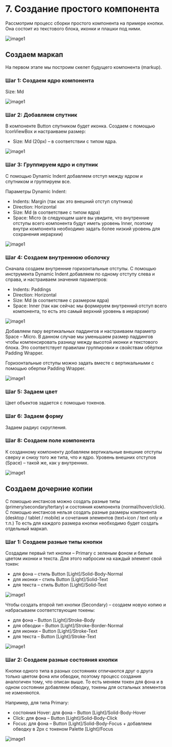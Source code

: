 # 7. Создание простого компонента

Рассмотрим процесс сборки простого компонента на примере кнопки. Она состоит из текстового блока, иконки и плашки под ними.

![image1](images/simple-component-1.png)

## Создаем маркап

На первом этапе мы построим скелет будущего компонента (markup).

### Шаг 1: Создаем ядро компонента

Size: Md

![image1](images/simple-component-2.png)

### Шаг 2: Добавляем спутник

В компоненте Button спутником будет иконка. Создаем с помощью IconViewBox и настраиваем размер:

* Size: Md (20px) – в соответствии с типом ядра.

![image1](images/simple-component-3.png)

### Шаг 3: Группируем ядро и спутник

С помощью Dynamic Indent добавляем отступ между ядром и спутником и группируем все.

Параметры Dynamic Indent:

* Indents: Margin (так как это внешний отступ спутника)
* Direction: Horizontal
* Size: Md (в соответствие с типом ядра)
* Space: Micro (в следующем шаге вы увидите, что внутренние отступы всего компонента будут иметь уровень Inner, поэтому внутри компонента необходимо задать более низкий уровень для сохранения иерархии)

![image1](images/simple-component-4.png)

### Шаг 4: Создаем внутреннюю оболочку

Сначала создаем внутренние горизонтальные отступы.
С помощью инструмента Dynamic Indent добавляем по одному отступу слева и справа, и настраиваем значения параметров:

* Indents: Paddings
* Direction: Horizontal
* Size: Md (в соответствие с размером ядра)
* Space: Inner (так как сейчас мы формируем внутренний отступ всего компонента, то есть это самый верхний уровень в иерархии)

![image1](images/simple-component-5.png)

Добавляем пару вертикальных паддингов и настраиваем параметр Space – Micro. В данном случае мы уменьшаем размер паддингов чтобы компенсировать разницу между высотой иконки и текстового блока. Это соответствует правилам группировки и свойствам обёртки Padding Wrapper.

Горизонтальные отступы можно задать вместе с вертикальными с помощью обертки Padding Wrapper.

![image1](images/simple-component-6.png)

### Шаг 5: Задаем цвет

Цвет объектов задается с помощью токенов.

### Шаг 6: Задаем форму

Задаем радиус скругления.

### Шаг 8: Создаем поле компонента

К созданному компоненту добавляем вертикальные внешние отступы сверху и снизу того же типа, что и ядро. Уровень внешних отступов (Space) – такой же, как у внутренних.

![image1](images/simple-component-7.png)

## Создаем дочерние копии

С помощью инстансов можно создать разные типы (primery/secondary/tertary) и состояния компонента (normal/hover/click). С помощью инстансов нельзя создать разные размеры компонента (desktop / tablet / mobile) и сочетания элементов (text+icon / text only и т.п.) То есть для каждого размера кнопки необходимо будет создать отдельный маркап.

### Шаг 1: Создаем разные типы кнопки

Создадим первый тип кнопки – Primary с зеленым фоном и белым цветом иконки и текста. Для этого набросим на каждый элемент свой токен:

* для фона – стиль Button [Light]/Solid-Body-Normal
* для иконки – стиль Button [Light]/Solid-Text
* для текста – стиль Button [Light]/Solid-Text

![image1](images/simple-component-8.png)

Чтобы создать второй тип кнопки (Secondary) – создаем новую копию и набрасываем соответствующие токены:

* для фона – Button [Light]/Stroke-Body
* для обводки – Button [Light]/Stroke-Border-Normal
* для иконки – Button [Light]/Stroke-Text
* для текста – Button [Light]/Stroke-Text

![image1](images/simple-component-9.png)

### Шаг 2: Создаем разные состояния кнопки

Кнопки одного типа в разных состояниях отличаются друг о друга только цветом фона или обводки, поэтому процесс создания аналогичен тому, что описан выше. То есть меняем токен для фона и в одном состоянии добавляем обводку, токены для остальных элементов не изменяются.

Например, для типа Primary:

* состояния Hover: для фона – Button [Light]/Solid-Body-Hover
* Click: для фона – Button [Light]/Solid-Body-Click
* Focus: для фона – Button [Light]/Solid-Body-Focus +       добавляем обводку в 2px c токеном Palette [Light]/Focus

![image1](images/simple-component-10.png)
